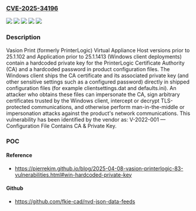 ### [CVE-2025-34196](https://cve.mitre.org/cgi-bin/cvename.cgi?name=CVE-2025-34196)
![](https://img.shields.io/static/v1?label=Product&message=Print%20Application&color=blue)
![](https://img.shields.io/static/v1?label=Product&message=Print%20Virtual%20Appliance%20Host&color=blue)
![](https://img.shields.io/static/v1?label=Version&message=*%20&color=brightgreen)
![](https://img.shields.io/static/v1?label=Vulnerability&message=CWE-522%20Insufficiently%20Protected%20Credentials&color=brightgreen)
![](https://img.shields.io/static/v1?label=Vulnerability&message=CWE-798%20Use%20of%20Hard-coded%20Credentials&color=brightgreen)

### Description

Vasion Print (formerly PrinterLogic) Virtual Appliance Host versions prior to 25.1.102 and Application prior to 25.1.1413 (Windows client deployments) contain a hardcoded private key for the PrinterLogic Certificate Authority (CA) and a hardcoded password in product configuration files. The Windows client ships the CA certificate and its associated private key (and other sensitive settings such as a configured password) directly in shipped configuration files (for example clientsettings.dat and defaults.ini). An attacker who obtains these files can impersonate the CA, sign arbitrary certificates trusted by the Windows client, intercept or decrypt TLS-protected communications, and otherwise perform man-in-the-middle or impersonation attacks against the product's network communications. This vulnerability has been identified by the vendor as: V-2022-001 — Configuration File Contains CA & Private Key.

### POC

#### Reference
- https://pierrekim.github.io/blog/2025-04-08-vasion-printerlogic-83-vulnerabilities.html#win-hardcoded-private-key

#### Github
- https://github.com/fkie-cad/nvd-json-data-feeds

